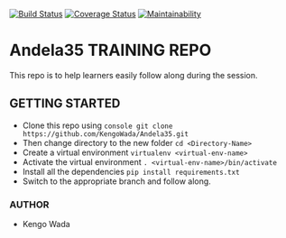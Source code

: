 [![Build Status](https://travis-ci.org/KengoWada/Andela35.svg?branch=develop)](https://travis-ci.org/KengoWada/Andela35) [![Coverage Status](https://coveralls.io/repos/github/KengoWada/Andela35/badge.svg?branch=develop)](https://coveralls.io/github/KengoWada/Andela35?branch=develop) [![Maintainability](https://api.codeclimate.com/v1/badges/c84ed309ddfda7ff06c9/maintainability)](https://codeclimate.com/github/KengoWada/Andela35/maintainability)

# Andela35 TRAINING REPO
This repo is to help learners easily follow along during the session.

## GETTING STARTED
* Clone this repo using ```console git clone https://github.com/KengoWada/Andela35.git```
* Then change directory to the new folder ```cd <Directory-Name> ```
* Create a virtual environment ```virtualenv <virtual-env-name>```
* Activate the virtual environment ```. <virtual-env-name>/bin/activate```
* Install all the dependencies ```pip install requirements.txt```
* Switch to the appropriate branch and follow along.

### AUTHOR 
* Kengo Wada
